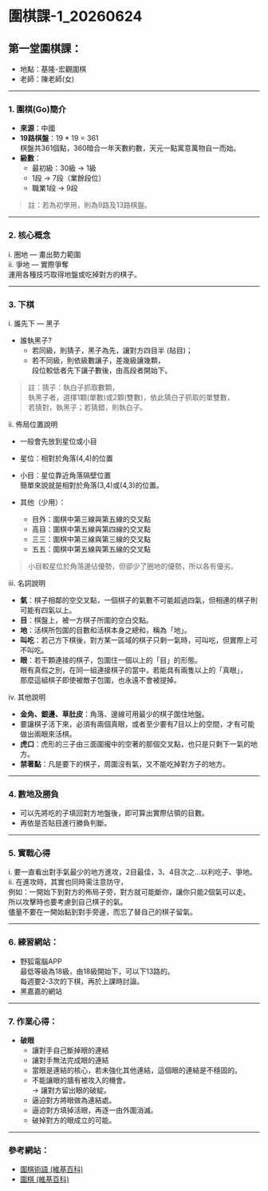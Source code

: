# 圍棋課-1_20260624

## 第一堂圍棋課：
- 地點：基隆-宏觀圍棋  
- 老師：陳老師(女)

---

### 1. 圍棋(Go)簡介
- **來源**：中國  
- **19路棋盤**：19 * 19 = 361  
  棋盤共361個點，360暗合一年天數約數，天元一點寓意萬物自一而始。  
- **級數**：  
  - 最初級：30級 → 1級  
  - 1段 -> 7段（業餘段位）  
  - 職業1段 -> 9段  

> 註：若為初學用，則為9路及13路棋盤。

---

### 2. 核心概念
i. 圈地 — 畫出勢力範圍  
ii. 爭地 — 實際爭奪  
運用各種技巧取得地盤或吃掉對方的棋子。

---

### 3. 下棋
i. 誰先下 — 黑子  
- 誰執黑子?  
  - 若同級，則猜子，黑子為先，讓對方四目半 (貼目)；  
  - 若不同級，則依級數讓子，差幾級讓幾顆，  
  段位較低者先下讓子數後，由高段者開始下。  

> 註：猜子：執白子抓取數顆，  
> 執黑子者，選擇1顆(單數)或2顆(雙數)，依此猜白子抓取的單雙數，  
> 若猜對，執黑子；若猜錯，則執白子。

ii. 佈局位置說明  
- 一般會先放到星位或小目  
- 星位：相對於角落(4,4)的位置  
- 小目：星位靠近角落隔壁位置  
  簡單來說就是相對於角落(3,4)或(4,3)的位置。  

- 其他（少用）：  
  - 目外：圍棋中第三線與第五線的交叉點  
  - 高目：圍棋中第五線與第四線的交叉點  
  - 三三：圍棋中第三線與第三線的交叉點  
  - 五五：圍棋中第五線與第五線的交叉點  

> 小目較星位於角落邊佔優勢，但卻少了圈地的優勢，所以各有優劣。

iii. 名詞說明  
- **氣**：棋子相鄰的空交叉點，一個棋子的氣數不可能超過四氣，但相連的棋子則可能有四氣以上。  
- **目**：棋盤上，被一方棋子所圍的空白交點。  
- **地**：活棋所包圍的目數和活棋本身之總和，稱為「地」。  
- **叫吃**：若己方下棋後，對方某一區域的棋子只剩一氣時，可叫吃，但實際上可不叫吃。  
- **眼**：若干顆連接的棋子，包圍住一個以上的「目」的形態。  
  眼有真假之別，在同一組連接棋子的當中，若能具有兩隻以上的「真眼」，  
  那麼這組棋子即使被敵子包圍，也永遠不會被提掉。

iv. 其他說明  
- **金角、銀邊、草肚皮**：角落、邊線可用最少的棋子圍住地盤。  
- 要讓棋子活下來，必須有兩個真眼，或者至少要有7目以上的空間，才有可能做出兩眼來活棋。  
- **虎口**：虎形的三子由三面圍攏中的空著的那個交叉點，也只是只剩下一氣的地方。  
- **禁著點**：凡是要下的棋子，周圍沒有氣，又不能吃掉對方子的地方。

---

### 4. 數地及勝負
- 可以先將吃的子填回對方地盤後，即可算出實際佔領的目數。  
- 再依是否貼目進行勝負判斷。

---

### 5. 實戰心得
i. 要一直看出對手氣最少的地方進攻，2目最佳，3、4目次之…以利吃子、爭地。  
ii. 在進攻時，其實也同時需注意防守，  
例如：一開始下到對方的佈局子旁，對方就可能斷你，讓你只能2個氣可以走。  
所以攻擊時也要考慮到自己棋子的氣。  
儘量不要在一開始黏到對手旁邊，而忘了替自己的棋子留氣。

---

### 6. 練習網站：
- 野狐電腦APP  
  最低等級為18級，由18級開始下，可以下13路的。  
  每週要2-3次的下棋，再於上課時討論。  
- 黑嘉嘉的網站

---

### 7. 作業心得：
- **破眼**  
  - 讓對手自己斷掉眼的連結  
  - 讓對手無法完成眼的連結  
  - 當眼是連結的核心，若未強化其他連結，這個眼的連結是不穩固的。  
  - 不能讓眼的牆有被攻入的機會。  
  → 讓對方留出眼的破綻。  
  - 逼迫對方將眼做為連結處。  
  - 逼迫對方填掉活眼，再逐一由外圍消滅。  
  - 破掉對方的眼成立的可能。

---

### 參考網站：
- [圍棋術語 (維基百科)](https://zh.wikipedia.org/zh-tw/%E5%9B%B4%E6%A3%8B%E6%9C%AF%E8%AF%AD)  
- [圍棋 (維基百科)](https://zh.wikipedia.org/zh-tw/%E5%9B%B4%E6%A3%8B)

